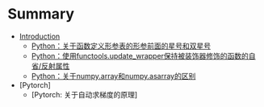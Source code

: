 # Summary

 * [Introduction](README.md)
   * [Python：关于函数定义形参表的形参前面的星号和双星号](python001.md)
   * [Python：使用functools.update_wrapper保持被装饰器修饰的函数的自省/反射属性](python002.md)
   * [Python：关于numpy.array和numpy.asarray的区别](python003.md)
 * [Pytorch]
   * [Pytorch: 关于自动求梯度的原理]


